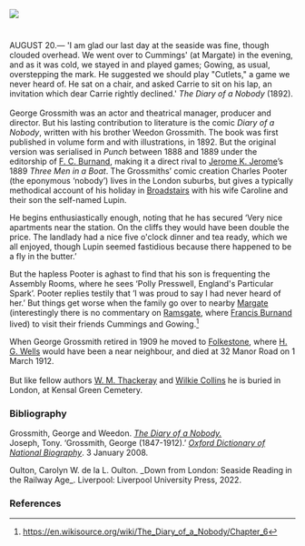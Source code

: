 [![](https://v3.juncture-digital.org/images/wb.svg)](https://v3.juncture-digital.org/wb)

<param ve-config title="George Grossmith (1847-1912)" author="Professor Carolyn Oulton" layout="vtl" banner="https://raw.githubusercontent.com/kent-map/images/main/banners/19c.jpg" description="Carolyn Oulton follows the Kent exploits of George Grossmith, actor, theatrical manager and his brother Weedon.">

<!-- Global Entities -->
<param ve-entity eid="Q375314" aliases="Folkestone">
<param ve-entity eid="Q922739" aliases="Broadstairs">
<param ve-entity eid="Q2912867" aliases="the station">
<param ve-entity eid="Q618045" aliases="Margate">
<param ve-entity eid="Q736439" aliases="Ramsgate">

<!-- Basemap centred on Canterbury -->
<param ve-map center="Q29303" zoom="10">

<!-- Historical map layers -->
<param ve-map-layer active allmaps allmaps-id="9537d136c6cd0dac" title="Kent Railway Map">

#
  
AUGUST 20.— 'I am glad our last day at the seaside was fine, though clouded overhead. We went over to Cummings' (at Margate) in the evening, and as it was cold, we stayed in and played games; Gowing, as usual, overstepping the mark. He suggested we should play "Cutlets," a game we never heard of. He sat on a chair, and asked Carrie to sit on his lap, an invitation which dear Carrie rightly declined.' _The Diary of a Nobody_ (1892).
<br><br>
George Grossmith was an actor and theatrical manager, producer and director. But his lasting contribution to literature is the comic _Diary of a Nobody_, written with his brother Weedon Grossmith. The book was first published in volume form and with illustrations, in 1892. But the original version was serialised in _Punch_ between 1888 and 1889 under the editorship of [F. C. Burnand](/19c/19c-burnand-biography), making it a direct rival to [Jerome K. Jerome](/19c/19c-jerome-biography)’s 1889 _Three Men in a Boat_. The Grossmiths’ comic creation Charles Pooter (the eponymous ‘nobody’) lives in the London suburbs, but gives a typically methodical account of his holiday in [Broadstairs](/dickens/broadstairs) with his wife Caroline and their son the self-named Lupin.
<param ve-image url="https://upload.wikimedia.org/wikipedia/commons/2/2d/Weedon-and-George-Grossmith.jpg" label="Weedon and George Grossmith" attribution="Public domain, via Wikimedia Commons">
<param ve-map center="Q618045" zoom="13">
<param ve-map center="Q922739" zoom="13">

He begins enthusiastically enough, noting that he has secured ‘Very nice apartments near the station. On the cliffs they would have been double the price. The landlady had a nice five o'clock dinner and tea ready, which we all enjoyed, though Lupin seemed fastidious because there happened to be a fly in the butter.’
<param ve-image url="https://upload.wikimedia.org/wikipedia/commons/d/d4/From_the_cliffs%2C_Broadstairs%2C_England-LCCN2002696430.jpg" label="From the cliffs, Broadstairs, England-LCCN2002696430.jpg" attribution="Photochrom Print Collection, Public domain, via Wikimedia Commons">
<param ve-map center="Q2912867" zoom="13">

But the hapless Pooter is aghast to find that his son is frequenting the Assembly Rooms, where he sees ‘Polly Presswell, England's Particular Spark’. Pooter replies testily that ’I was proud to say I had never heard of her.’ But things get worse when the family go over to nearby [Margate](/dickens/19c-margate) (interestingly there is no commentary on [Ramsgate](/dickens/19c-ramsgate), where [Francis Burnand](/19c/19c-burnand-biography) lived) to visit their friends Cummings and Gowing.[^ref1]
<param ve-image url="https://upload.wikimedia.org/wikipedia/commons/4/49/Margate_parade_1904.jpg" label="Margate parade 1904.jpg" attribution="Unknown authorUnknown author, Public domain, via Wikimedia Commons">
<param ve-image url="https://upload.wikimedia.org/wikipedia/commons/3/3a/Ramsgate_Marina_-_geograph.org.uk_-_1907412.jpg" label="Ramsgate Marina - geograph.org.uk - 1907412.jpg" attribution="Ramsgate Marina by Don Barber, CC BY-SA 2.0, via Wikimedia Commons">
<param ve-map center="Q618045" zoom="13">
<param ve-map center="Q736439" zoom="13">

When George Grossmith retired in 1909 he moved to [Folkestone](/19c/19c-folkestone), where [H. G. Wells](/20c/20c-wellshg-biography) would have been a near neighbour, and died at 32 Manor Road on 1 March 1912.
<br><br>
But like fellow authors [W. M. Thackeray](/19c/19c-thackeray-biography) and [Wilkie Collins](/19c/19c-collins-biography) he is buried in London, at Kensal Green Cemetery.
<param ve-image url="https://upload.wikimedia.org/wikipedia/commons/3/3c/West_Cliff_Folkestone_England.jpg" label="West Cliff Folkestone England.jpg" attribution="Snapshots Of  The Past, CC BY-SA 2.0, via Wikimedia Commons">
<param ve-map center="Q375314" zoom="13">

### Bibliography
Grossmith, George and Weedon. [_The Diary of a Nobody._](https://en.wikisource.org/wiki/The_Diary_of_a_Nobody/Chapter_6)   
Joseph, Tony. ‘Grossmith, George (1847-1912).’ [_Oxford Dictionary of National Biography_](https://doi.org/10.1093/ref:odnb/33590). 3 January 2008.  
<param ve-image url="https://upload.wikimedia.org/wikipedia/commons/4/46/Diary_of_a_Nobody_first.jpg" label="Diary of a Nobody first.jpg" attribution="Unknown author, Public domain, via Wikimedia Commons">
Oulton, Carolyn W. de la L. Oulton. _Down from London: Seaside Reading in the Railway Age_. Liverpool: Liverpool University Press, 2022.

### References
[^ref1]: https://en.wikisource.org/wiki/The_Diary_of_a_Nobody/Chapter_6
